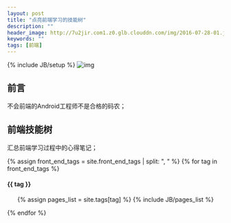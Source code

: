 ```yaml
---
layout: post
title: "点亮前端学习的技能树"
description: ""
header_image: http://7u2jir.com1.z0.glb.clouddn.com/img/2016-07-28-01.jpg
keywords: ""
tags: [前端]
---
```

{% include JB/setup %}
![img](http://7u2jir.com1.z0.glb.clouddn.com/img/2016-07-28-01.jpg)

## 前言
不会前端的Android工程师不是合格的码农；

## 前端技能树
汇总前端学习过程中的心得笔记；

{% assign front_end_tags = site.front_end_tags | split: ", " %}
{% for tag in front_end_tags %} 
<h4>{{ tag }}</h4>
<ul>
{% assign pages_list = site.tags[tag] %}  
{% include JB/pages_list %}
</ul>
{% endfor %}